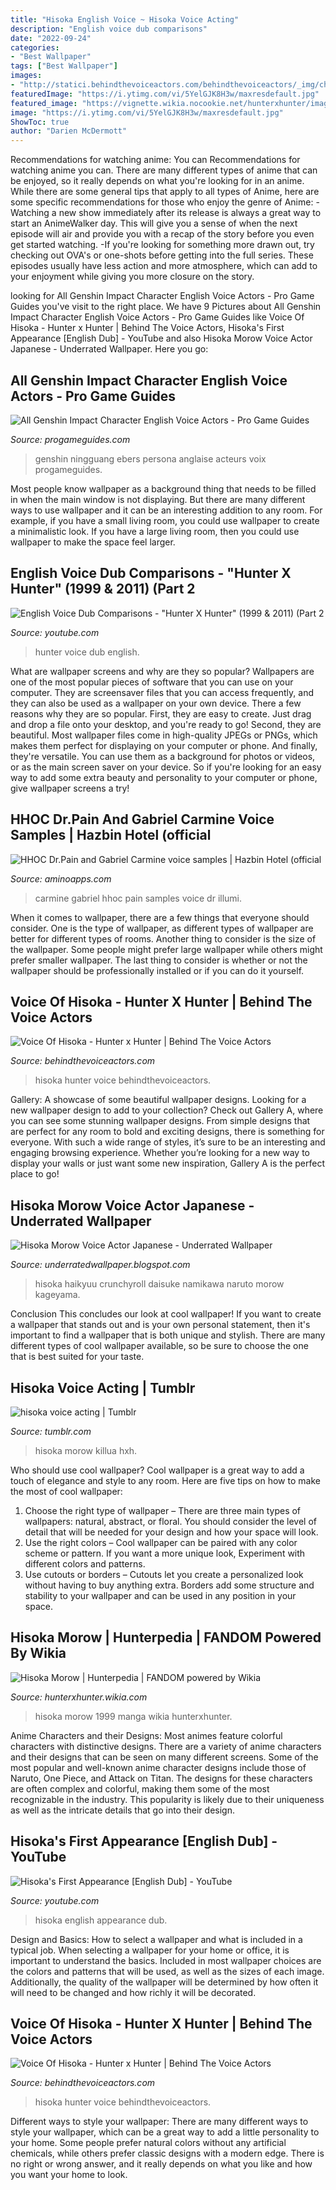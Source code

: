 ```yaml
---
title: "Hisoka English Voice ~ Hisoka Voice Acting"
description: "English voice dub comparisons"
date: "2022-09-24"
categories:
- "Best Wallpaper"
tags: ["Best Wallpaper"]
images:
- "http://statici.behindthevoiceactors.com/behindthevoiceactors/_img/chars/hisoka-hunter-x-hunter-ova-18.jpg"
featuredImage: "https://i.ytimg.com/vi/5YelGJK8H3w/maxresdefault.jpg"
featured_image: "https://vignette.wikia.nocookie.net/hunterxhunter/images/6/67/Hisoka_PR_Movie.png/revision/latest/scale-to-width-down/195?cb=20121110063929"
image: "https://i.ytimg.com/vi/5YelGJK8H3w/maxresdefault.jpg"
ShowToc: true
author: "Darien McDermott"
---
```



Recommendations for watching anime: You can
Recommendations for watching anime you can. There are many different types of anime that can be enjoyed, so it really depends on what you're looking for in an anime. While there are some general tips that apply to all types of Anime, here are some specific recommendations for those who enjoy the genre of Anime: 
-Watching a new show immediately after its release is always a great way to start an AnimeWalker day. This will give you a sense of when the next episode will air and provide you with a recap of the story before you even get started watching. 
-If you're looking for something more drawn out, try checking out OVA's or one-shots before getting into the full series. These episodes usually have less action and more atmosphere, which can add to your enjoyment while giving you more closure on the story.

	

		
looking for All Genshin Impact Character English Voice Actors - Pro Game Guides you've visit to the right place. We have 9 Pictures about All Genshin Impact Character English Voice Actors - Pro Game Guides like Voice Of Hisoka - Hunter x Hunter | Behind The Voice Actors, Hisoka&#039;s First Appearance [English Dub] - YouTube and also Hisoka Morow Voice Actor Japanese - Underrated Wallpaper. Here you go:
		
    
## All Genshin Impact Character English Voice Actors - Pro Game Guides

<img loading=lazy src="https://progameguides.com/wp-content/uploads/2021/04/Cherry_Blossom_Facebook_Cover_61-1-1024x770.jpeg" onerror="this.onerror=null;this.src='https://tse1.mm.bing.net/th?id=OIP.0yoq5Str83oL4Jjz-zOXMgHaFk&amp;pid=15.1';" alt="All Genshin Impact Character English Voice Actors - Pro Game Guides">

_Source: progameguides.com_

>genshin ningguang ebers persona anglaise acteurs voix progameguides. 

	

Most people know wallpaper as a background thing that needs to be filled in when the main window is not displaying. But there are many different ways to use wallpaper and it can be an interesting addition to any room. For example, if you have a small living room, you could use wallpaper to create a minimalistic look. If you have a large living room, then you could use wallpaper to make the space feel larger.

    
## English Voice Dub Comparisons - &quot;Hunter X Hunter&quot; (1999 &amp; 2011) (Part 2

<img loading=lazy src="https://i.ytimg.com/vi/08Mh4n7xSus/maxresdefault.jpg" onerror="this.onerror=null;this.src='https://tse1.mm.bing.net/th?id=OIP.YPujzSQMWxCsqopsgTUsUQHaEK&amp;pid=15.1';" alt="English Voice Dub Comparisons - &quot;Hunter X Hunter&quot; (1999 &amp; 2011) (Part 2">

_Source: youtube.com_

>hunter voice dub english. 

	

What are wallpaper screens and why are they so popular?
Wallpapers are one of the most popular pieces of software that you can use on your computer. They are screensaver files that you can access frequently, and they can also be used as a wallpaper on your own device. There a few reasons why they are so popular. First, they are easy to create. Just drag and drop a file onto your desktop, and you're ready to go! Second, they are beautiful. Most wallpaper files come in high-quality JPEGs or PNGs, which makes them perfect for displaying on your computer or phone. And finally, they're versatile. You can use them as a background for photos or videos, or as the main screen saver on your device. So if you're looking for an easy way to add some extra beauty and personality to your computer or phone, give wallpaper screens a try!

    
## HHOC Dr.Pain And Gabriel Carmine Voice Samples | Hazbin Hotel (official

<img loading=lazy src="https://pm1.narvii.com/7218/16c3c22c4c5a07e2640cdbcf21f99ac3391086b5r1-1875-1400v2_hq.jpg" onerror="this.onerror=null;this.src='https://tse4.mm.bing.net/th?id=OIP.KafAOir-oYQ5q0ntRt4YbQHaFh&amp;pid=15.1';" alt="HHOC Dr.Pain and Gabriel Carmine voice samples | Hazbin Hotel (official">

_Source: aminoapps.com_

>carmine gabriel hhoc pain samples voice dr illumi. 

	

When it comes to wallpaper, there are a few things that everyone should consider. One is the type of wallpaper, as different types of wallpaper are better for different types of rooms. Another thing to consider is the size of the wallpaper. Some people might prefer large wallpaper while others might prefer smaller wallpaper. The last thing to consider is whether or not the wallpaper should be professionally installed or if you can do it yourself.

    
## Voice Of Hisoka - Hunter X Hunter | Behind The Voice Actors

<img loading=lazy src="http://statici.behindthevoiceactors.com/behindthevoiceactors/_img/chars/hisoka-hunter-x-hunter-greed-island-59.jpg" onerror="this.onerror=null;this.src='https://tse4.mm.bing.net/th?id=OIP.28t0DLw8YT1LmtCTmaIYqwAAAA&amp;pid=15.1';" alt="Voice Of Hisoka - Hunter x Hunter | Behind The Voice Actors">

_Source: behindthevoiceactors.com_

>hisoka hunter voice behindthevoiceactors. 

	

Gallery: A showcase of some beautiful wallpaper designs.
Looking for a new wallpaper design to add to your collection? Check out Gallery A, where you can see some stunning wallpaper designs. From simple designs that are perfect for any room to bold and exciting designs, there is something for everyone. With such a wide range of styles, it’s sure to be an interesting and engaging browsing experience. Whether you’re looking for a new way to display your walls or just want some new inspiration, Gallery A is the perfect place to go!





	
	
    
## Hisoka Morow Voice Actor Japanese - Underrated Wallpaper

<img loading=lazy src="https://lookaside.fbsbx.com/lookaside/crawler/media/?media_id=10157811506764340" onerror="this.onerror=null;this.src='https://tse2.mm.bing.net/th?id=OIP.z0-g27iIuKBrh6heGcUUEwHaF7&amp;pid=15.1';" alt="Hisoka Morow Voice Actor Japanese - Underrated Wallpaper">

_Source: underratedwallpaper.blogspot.com_

>hisoka haikyuu crunchyroll daisuke namikawa naruto morow kageyama. 

	

Conclusion
This concludes our look at cool wallpaper! If you want to create a wallpaper that stands out and is your own personal statement, then it's important to find a wallpaper that is both unique and stylish. There are many different types of cool wallpaper available, so be sure to choose the one that is best suited for your taste.

    
## Hisoka Voice Acting | Tumblr

<img loading=lazy src="https://64.media.tumblr.com/tumblr_nzl68rgUn21us5dnto1_1450496476_cover.jpg" onerror="this.onerror=null;this.src='https://tse1.mm.bing.net/th?id=OIP.UXY-nU4CCvUCpZ6TdwQtlAHaHa&amp;pid=15.1';" alt="hisoka voice acting | Tumblr">

_Source: tumblr.com_

>hisoka morow killua hxh. 

	

Who should use cool wallpaper?
Cool wallpaper is a great way to add a touch of elegance and style to any room. Here are five tips on how to make the most of cool wallpaper: 
1) Choose the right type of wallpaper – There are three main types of wallpapers: natural, abstract, or floral. You should consider the level of detail that will be needed for your design and how your space will look. 
2) Use the right colors – Cool wallpaper can be paired with any color scheme or pattern. If you want a more unique look, Experiment with different colors and patterns. 
3) Use cutouts or borders – Cutouts let you create a personalized look without having to buy anything extra. Borders add some structure and stability to your wallpaper and can be used in any position in your space.

    
## Hisoka Morow | Hunterpedia | FANDOM Powered By Wikia

<img loading=lazy src="https://vignette.wikia.nocookie.net/hunterxhunter/images/6/67/Hisoka_PR_Movie.png/revision/latest/scale-to-width-down/195?cb=20121110063929" onerror="this.onerror=null;this.src='https://tse4.mm.bing.net/th?id=OIP.Hfqnb5h0uP05BzGJR3beiwAAAA&amp;pid=15.1';" alt="Hisoka Morow | Hunterpedia | FANDOM powered by Wikia">

_Source: hunterxhunter.wikia.com_

>hisoka morow 1999 manga wikia hunterxhunter. 

	

Anime Characters and their Designs: Most animes feature colorful characters with distinctive designs.
There are a variety of anime characters and their designs that can be seen on many different screens. Some of the most popular and well-known anime character designs include those of Naruto, One Piece, and Attack on Titan. The designs for these characters are often complex and colorful, making them some of the most recognizable in the industry. This popularity is likely due to their uniqueness as well as the intricate details that go into their design.

    
## Hisoka&#039;s First Appearance [English Dub] - YouTube

<img loading=lazy src="https://i.ytimg.com/vi/5YelGJK8H3w/maxresdefault.jpg" onerror="this.onerror=null;this.src='https://tse3.mm.bing.net/th?id=OIP.nLU35dh2yWDP6omLnXGn_AHaEK&amp;pid=15.1';" alt="Hisoka&#039;s First Appearance [English Dub] - YouTube">

_Source: youtube.com_

>hisoka english appearance dub. 

	

Design and Basics: How to select a wallpaper and what is included in a typical job.
When selecting a wallpaper for your home or office, it is important to understand the basics. Included in most wallpaper choices are the colors and patterns that will be used, as well as the sizes of each image. Additionally, the quality of the wallpaper will be determined by how often it will need to be changed and how richly it will be decorated.

    
## Voice Of Hisoka - Hunter X Hunter | Behind The Voice Actors

<img loading=lazy src="http://statici.behindthevoiceactors.com/behindthevoiceactors/_img/chars/hisoka-hunter-x-hunter-ova-18.jpg" onerror="this.onerror=null;this.src='https://tse1.mm.bing.net/th?id=OIP.x6BNzTVlsJ_dTeQfeBwxPwAAAA&amp;pid=15.1';" alt="Voice Of Hisoka - Hunter x Hunter | Behind The Voice Actors">

_Source: behindthevoiceactors.com_

>hisoka hunter voice behindthevoiceactors. 

	

Different ways to style your wallpaper:
There are many different ways to style your wallpaper, which can be a great way to add a little personality to your home. Some people prefer natural colors without any artificial chemicals, while others prefer classic designs with a modern edge. There is no right or wrong answer, and it really depends on what you like and how you want your home to look.

